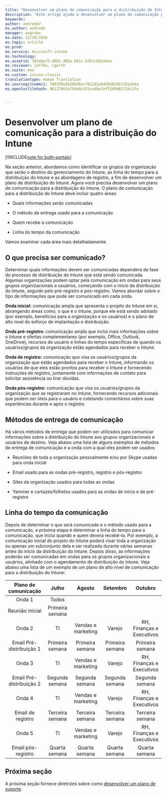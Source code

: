 ```yaml
---
title: "Desenvolver um plano de comunicação para a distribuição do Intune | Microsoft Docs"
description: "Este artigo ajuda a desenvolver um plano de comunicação para a distribuição para um design e implementação somente na nuvem do Microsoft Intune."
keywords: 
author: andredm7
ms.author: andredm
manager: angrobe
ms.date: 12/20/2016
ms.topic: article
ms.prod: 
ms.service: microsoft-intune
ms.technology: 
ms.assetid: 393ebe75-d001-485a-b81c-6361c8b5e6ee
ms.reviewer: jeffbu, cgerth
ms.suite: ems
ms.custom: intune-classic
translationtype: Human Translation
ms.sourcegitcommit: f807d6e4b20b98ecf622d1ebdd9db33b132a2e6a
ms.openlocfilehash: 96127663a794a0c433cedbe7ef5269d65724c3fe


---
```


# <a name="develop-an-intune-rollout-communication-plan"></a>Desenvolver um plano de comunicação para a distribuição do Intune

[!INCLUDE[note for both-portals](../includes/note-for-both-portals.md)]

Na seção anterior, abordamos como identificar os grupos da organização que serão o destino do gerenciamento do Intune, as linha do tempo para a distribuição do Intune e as abordagens de registro, a fim de desenvolver um plano de distribuição do Intune. Agora você precisa desenvolver um plano de comunicação para a distribuição do Intune. O plano de comunicação para a distribuição do Intune deve incluir quatro áreas:

-   Quais informações serão comunicadas

-   O método de entrega usado para a comunicação

-   Quem recebe a comunicação

-   Linha do tempo da comunicação

Vamos examinar cada área mais detalhadamente.

## <a name="what-needs-to-be-communicated"></a>O que precisa ser comunicado?

Determinar quais informações devem ser comunicadas dependerá da fase do processo de distribuição do Intune que está sendo comunicada. Algumas organizações podem optar pela comunicação em ondas para seus grupos organizacionais e usuários, começando com o início da distribuição do Intune, seguido pelo pré-registro e pós-registro. Vamos abordar sobre o tipo de informações que pode ser comunicado em cada onda.

**Onda inicial:** comunicação ampla que apresenta o projeto do Intune em si, abrangendo áreas como, o que é o Intune, porque ele está sendo adotado (por exemplo, benefícios para a organização e os usuários) e o plano de alto nível do esforço de implantação e distribuição.

**Onda pré-registro**: comunicação ampla que inclui mais informações sobre o Intune e ofertas complementares (por exemplo, Office, Outlook, OneDrive), recursos de usuário e linhas do tempo específicas de quando os usuários/grupos da organização estão agendados para receber o Intune.

**Onda de registro:** comunicação que visa os usuários/grupos da organização que estão agendados para receber o Intune, informando os usuários de que eles estão prontos para receber o Intune e fornecendo instruções de registro, juntamente com informações de contato para solicitar assistência ou tirar dúvidas.

**Onda pós-registro:** comunicação que visa os usuários/grupos da organização que se registraram no Intune, fornecendo recursos adicionais que podem ser úteis para o usuário e coletando comentários sobre suas experiências durante e após o registro.

## <a name="communication-delivery-methods"></a>Métodos de entrega de comunicação

Há vários métodos de entrega que podem ser utilizados para comunicar informações sobre a distribuição do Intune aos grupos organizacionais e usuários de destino. Veja abaixo uma lista de alguns exemplos de métodos de entrega de comunicação e a onda com a qual eles podem ser usados:

-   Reuniões de toda a organização pessoalmente e/ou por Skype usadas para onda inicial

-   Email usado para as ondas pré-registro, registro e pós-registro

-   Sites da organização usados para todas as ondas

-   Yammer e cartazes/folhetos usados para as ondas de início e de pré-registro

## <a name="communications-timeline"></a>Linha do tempo da comunicação

Depois de determinar o que será comunicado e o método usado para a comunicação, a próxima etapa é determinar a linha do tempo para a comunicação, que inclui quando e quem deverá recebê-la. Por exemplo, a comunicação inicial do projeto do Intune poderá visar toda a organização ou apenas um subconjunto dela e ser realizada durante várias semanas antes do início da distribuição do Intune. Depois disso, as informações poderão ser comunicadas em ondas para os grupos organizacionais e usuários, alinhado com o agendamento de distribuição do Intune. Veja abaixo uma lista de um exemplo de um plano de alto nível de comunicação para a distribuição do Intune:

  | **Plano de comunicação** | **Julho** | **Agosto** | **Setembro** | **Outubro** |
|:---:|:---:|:---:|:---:|:---:|
| Onda 1  | Todos |  |  |  |                                                         
| Reunião inicial | Primeira semana |  |  |  |                                                         
| Onda 2 | TI | Vendas e marketing | Varejo | RH, Finanças e Executivos |
| Email Pré-distribuição 1 | Primeira semana | Primeira semana | Primeira semana | Primeira semana |
| Onda 3 | TI | Vendas e marketing | Varejo | RH, Finanças e Executivos |
| Email Pré-distribuição 2 | Segunda semana | Segunda semana | Segunda semana | Segunda semana |
| Onda 4 | TI | Vendas e marketing | Varejo | RH, Finanças e Executivos |
| Email de registro | Terceira semana | Terceira semana | Terceira semana | Terceira semana |
| Onda 5 | TI | Vendas e marketing | Varejo | RH, Finanças e Executivos |
| Email pós-registro | Quarta semana | Quarta semana | Quarta semana | Quarta semana |

## <a name="next-section"></a>Próxima seção

A próxima seção fornece diretrizes sobre como [desenvolver um plano de suporte](section-6-develop-a-support-plan.md).



<!--HONumber=Dec16_HO5-->


